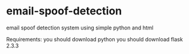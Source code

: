 # email-spoof-detection
email spoof detection system using simple python and html

Requirements:
you should download python 
you should download flask 2.3.3
